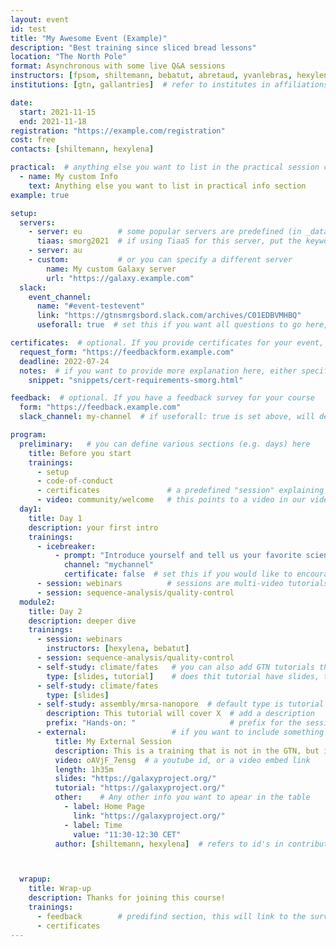 ```yaml
---
layout: event
id: test
title: "My Awesome Event (Example)"
description: "Best training since sliced bread lessons"
location: "The North Pole"
format: Asynchronous with some live Q&A sessions
instructors: [fpsom, shiltemann, bebatut, abretaud, yvanlebras, hexylena]
institutions: [gtn, gallantries]  # refer to institutes in affiliations.yaml, these will be listed as organisers and in the acknowledgement section of the page

date:
  start: 2021-11-15
  end: 2021-11-18
registration: "https://example.com/registration"
cost: free
contacts: [shiltemann, hexylena]

practical:  # anything else you want to list in the practical session can go here
  - name: My custom Info
    text: Anything else you want to list in practical info section
example: true

setup:
  servers:
    - server: eu        # some popular servers are predefined (in _data/servers.yml)
      tiaas: smorg2021  # if using TiaaS for this server, put the keyword here
    - server: au
    - custom:           # or you can specify a different server
        name: My custom Galaxy server
        url: "https://galaxy.example.com"
  slack:
    event_channel:
      name: "#event-testevent"
      link: "https://gtnsmrgsbord.slack.com/archives/C01EDBVMHBQ"
      useforall: true  # set this if you want all questions to go here, rather than the individual tutorial channels

certificates:  # optional. If you provide certificates for your event, which participants should request
  request_form: "https://feedbackform.example.com"
  deadline: 2022-07-24
  notes:  # if you want to provide more explanation here, either specificy "notes: my text about certs" or reuse an available snippet as shown below
    snippet: "snippets/cert-requirements-smorg.html"

feedback:  # optional. If you have a feedback survey for your course
  form: "https://feedback.example.com"
  slack_channel: my-channel  # if useforall: true is set above, will default to the event channel

program:
  preliminary:   # you can define various sections (e.g. days) here
    title: Before you start
    trainings:
      - setup
      - code-of-conduct
      - certificates               # a predefined "session" explaining about certificates
      - video: community/welcome   # this points to a video in our video library
  day1:
    title: Day 1
    description: your first intro
    trainings:
      - icebreaker:
          - prompt: "Introduce yourself and tell us your favorite science fun fact!"
            channel: "mychannel"
            certificate: false  # set this if you would like to encourage participation in icebreakers in order to receive certificate
      - session: webinars          # sessions are multi-video tutorials (e.g. lecture & hands-on), see our session library for these
      - session: sequence-analysis/quality-control
  module2:
    title: Day 2
    description: deeper dive
    trainings:
      - session: webinars
        instructors: [hexylena, bebatut]
      - session: sequence-analysis/quality-control
      - self-study: climate/fates   # you can also add GTN tutorials that don't have videos, format is <topics>/<tutorial id> (find this in the GTN url of the tutorial)
        type: [slides, tutorial]    # does thit tutorial have slides, tutorial or both?
      - self-study: climate/fates
        type: [slides]
      - self-study: assembly/mrsa-nanopore  # default type is tutorial only
        description: This tutorial will cover X  # add a description
        prefix: "Hands-on: "                     # prefix for the session title
      - external:                   # if you want to include something outside of the GTN? No problem!
          title: My External Session
          description: This is a training that is not in the GTN, but it will teach you about XYZ
          video: oAVjF_7ensg  # a youtube id, or a video embed link
          length: 1h35m
          slides: "https://galaxyproject.org/"
          tutorial: "https://galaxyproject.org/"
          other:    # Any other info you want to apear in the table
            - label: Home Page
              link: "https://galaxyproject.org/"
            - label: Time
              value: "11:30-12:30 CET"
          author: [shiltemann, hexylena]  # refers to id's in contributors.yaml



  wrapup:
    title: Wrap-up
    description: Thanks for joining this course!
    trainings:
      - feedback        # predifind section, this will link to the survey form you defined above.
      - certificates
---
```

